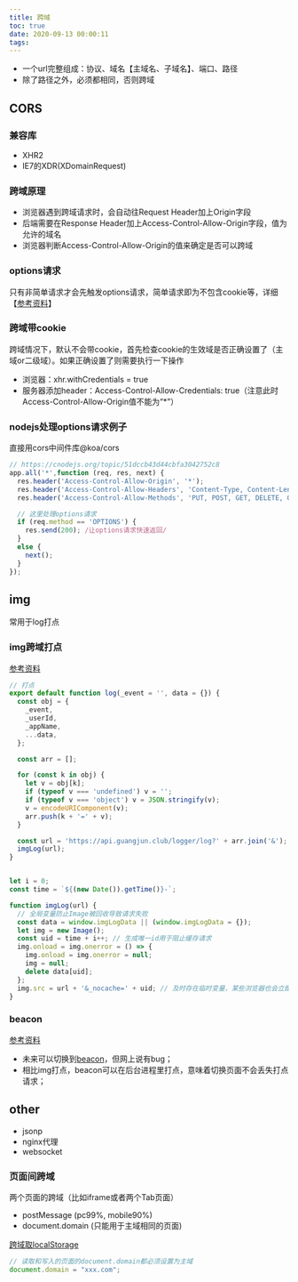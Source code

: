 ```yaml
---
title: 跨域
toc: true
date: 2020-09-13 00:00:11
tags:
---
```


* 一个url完整组成：协议、域名【主域名、子域名】、端口、路径
* 除了路径之外，必须都相同，否则跨域


## CORS
### 兼容库
* XHR2
* IE7的XDR(XDomainRequest)


### 跨域原理
* 浏览器遇到跨域请求时，会自动往Request Header加上Origin字段
* 后端需要在Response Header加上Access-Control-Allow-Origin字段，值为允许的域名
* 浏览器判断Access-Control-Allow-Origin的值来确定是否可以跨域

### options请求
只有非简单请求才会先触发options请求，简单请求即为不包含cookie等，详细【[参考资料](http://www.ruanyifeng.com/blog/2016/04/cors.html)】


### 跨域带cookie
跨域情况下，默认不会带cookie，首先检查cookie的生效域是否正确设置了（主域or二级域）。如果正确设置了则需要执行一下操作
* 浏览器：xhr.withCredentials = true
* 服务器添加header：Access-Control-Allow-Credentials: true（注意此时Access-Control-Allow-Origin值不能为“*”）

### nodejs处理options请求例子
直接用cors中间件库@koa/cors
```js
// https://cnodejs.org/topic/51dccb43d44cbfa3042752c8
app.all('*',function (req, res, next) {
  res.header('Access-Control-Allow-Origin', '*');
  res.header('Access-Control-Allow-Headers', 'Content-Type, Content-Length, Authorization, Accept, X-Requested-With , yourHeaderFeild');
  res.header('Access-Control-Allow-Methods', 'PUT, POST, GET, DELETE, OPTIONS');

  // 这里处理options请求
  if (req.method == 'OPTIONS') {
    res.send(200); /让options请求快速返回/
  }
  else {
    next();
  }
});
```


## img
常用于log打点

### img跨域打点
[参考资料](https://blog.csdn.net/FuDesign2008/article/details/6772108)
```js
// 打点
export default function log(_event = '', data = {}) {
  const obj = {
    _event,
    _userId,
    _appName,
    ...data,
  };

  const arr = [];

  for (const k in obj) {
    let v = obj[k];
    if (typeof v === 'undefined') v = '';
    if (typeof v === 'object') v = JSON.stringify(v);
    v = encodeURIComponent(v);
    arr.push(k + '=' + v);
  }

  const url = 'https://api.guangjun.club/logger/log?' + arr.join('&');
  imgLog(url);
}


let i = 0;
const time = `${(new Date()).getTime()}-`;

function imgLog(url) {
  // 全局变量防止Image被回收导致请求失败
  const data = window.imgLogData || (window.imgLogData = {}); 
  let img = new Image();
  const uid = time + i++; // 生成唯一id用于阻止缓存请求
  img.onload = img.onerror = () => {
    img.onload = img.onerror = null;
    img = null;
    delete data[uid];
  };
  img.src = url + '&_nocache=' + uid; // 及时存在临时变量，某些浏览器也会立即回收
}

```

### beacon
[参考资料](https://www.barretlee.com/blog/2016/02/20/navigator-beacon-api/)
* 未来可以切换到[beacon](https://zhuanlan.zhihu.com/p/41759633)，但网上说有bug；
* 相比img打点，beacon可以在后台进程里打点，意味着切换页面不会丢失打点请求；


## other
* jsonp
* nginx代理
* websocket


### 页面间跨域
两个页面的跨域（比如iframe或者两个Tab页面）
* postMessage (pc99%, mobile90%)
* document.domain (只能用于主域相同的页面)

[跨域取localStorage](https://blog.csdn.net/weixin_30458043/article/details/97155251
)
```js
// 读取和写入的页面的document.domain都必须设置为主域
document.domain = "xxx.com";
```
